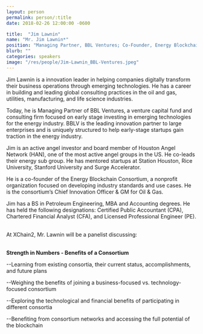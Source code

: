 ```yaml
---
layout: person
permalink: person/:title
date: 2018-02-26 12:00:00 -0600

title:  "Jim Lawnin"
name: "Mr. Jim Lawnin*"
position: "Managing Partner, BBL Ventures; Co-Founder, Energy Blockchain Consortium"
blurb: ""
categories: speakers
image: "/res/people/Jim-Lawnin_BBL-Ventures.jpeg"
---
```

Jim Lawnin is a innovation leader in helping companies digitally transform their business operations through emerging technologies. He has a career in building and leading global consulting practices in the oil and gas, utilities, manufacturing, and life science industries. 

Today, he is Managing Partner of BBL Ventures, a venture capital fund and consulting firm focused on early stage investing in emerging technologies for the energy industry. BBLV is the leading innovation partner to large enterprises and is uniquely structured to help early-stage startups gain traction in the energy industry. 

Jim is an active angel investor and board member of Houston Angel Network (HAN), one of the most active angel groups in the US. He co-leads their energy sub group. He has mentored startups at Station Houston, Rice University, Stanford University and Surge Accelerator. 

He is a co-founder of the Energy Blockchain Consortium, a nonprofit organization focused on developing industry standards and use cases. He is the consortium’s Chief Innovation Officer & GM for Oil & Gas. 

Jim has a BS in Petroleum Engineering, MBA and Accounting degrees. He has held the following designations: Certified Public Accountant (CPA), Chartered Financial Analyst (CFA), and Licensed Professional Engineer (PE).

<br>
At XChain2, Mr. Lawnin will be a panelist discussing:
<br>
<br>
<p><b>Strength in Numbers - Benefits of a Consortium</b></p>

<p>--Learning from existing consortia, their current status, accomplishments, and future plans</p>
<p>--Weighing the benefits of joining a business-focused vs. technology-focused consortium</p>
<p>--Exploring the technological and financial benefits of participating in different consortia</p>
<p>--Benefiting from consortium networks and accessing the full potential of the blockchain</p>
